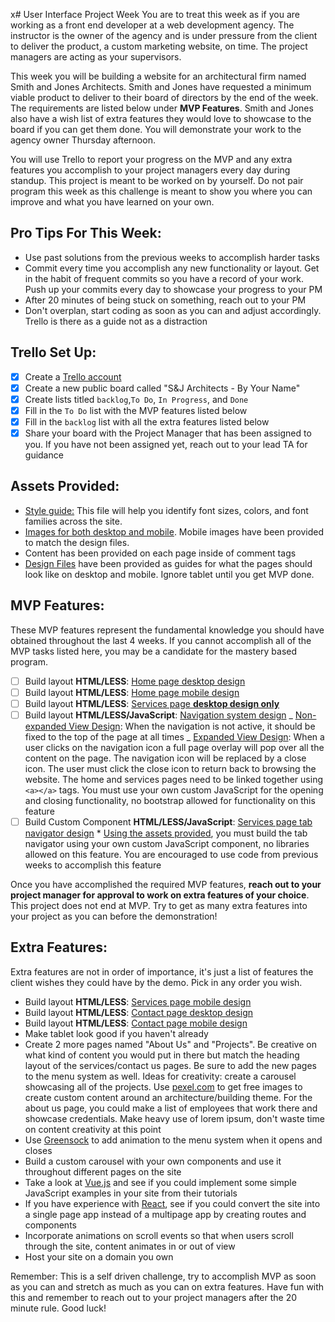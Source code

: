 x# User Interface Project Week
You are to treat this week as if you are working as a front end developer at a web development agency. The instructor is the owner of the agency and is under pressure from the client to deliver the product, a custom marketing website, on time. The project managers are acting as your supervisors.

This week you will be building a website for an architectural firm named Smith and Jones Architects. Smith and Jones have requested a minimum viable product to deliver to their board of directors by the end of the week. The requirements are listed below under **MVP Features**. Smith and Jones also have a wish list of extra features they would love to showcase to the board if you can get them done. You will demonstrate your work to the agency owner Thursday afternoon.

You will use Trello to report your progress on the MVP and any extra features you accomplish to your project managers every day during standup. This project is meant to be worked on by yourself. Do not pair program this week as this challenge is meant to show you where you can improve and what you have learned on your own.

## Pro Tips For This Week:

- Use past solutions from the previous weeks to accomplish harder tasks
- Commit every time you accomplish any new functionality or layout. Get in the habit of frequent commits so you have a record of your work. Push up your commits every day to showcase your progress to your PM
- After 20 minutes of being stuck on something, reach out to your PM
- Don't overplan, start coding as soon as you can and adjust accordingly. Trello is there as a guide not as a distraction

## Trello Set Up:

- [x] Create a [Trello account](https://trello.com/)
- [x] Create a new public board called "S&J Architects - By Your Name"
- [x] Create lists titled `backlog`,`To Do`, `In Progress`, and `Done`
- [x] Fill in the `To Do` list with the MVP features listed below
- [x] Fill in the `backlog` list with all the extra features listed below
- [x] Share your board with the Project Manager that has been assigned to you. If you have not been assigned yet, reach out to your lead TA for guidance

## Assets Provided:

- [Style guide:](/DesignFiles/style-guide.md) This file will help you identify font sizes, colors, and font families across the site.
- [Images for both desktop and mobile](/img). Mobile images have been provided to match the design files.
- Content has been provided on each page inside of comment tags
- [Design Files](/DesignFiles) have been provided as guides for what the pages should look like on desktop and mobile. Ignore tablet until you get MVP done.

## MVP Features:

These MVP features represent the fundamental knowledge you should have obtained throughout the last 4 weeks. If you cannot accomplish all of the MVP tasks listed here, you may be a candidate for the mastery based program.

- [ ] Build layout **HTML/LESS**: [Home page desktop design](/DesignFiles/Home/home-desktop.png)
- [ ] Build layout **HTML/LESS**: [Home page mobile design](/DesignFiles/Home/home-mobile.png)
- [ ] Build layout **HTML/LESS**: [Services page **desktop design only**](/DesignFiles/Services/services-desktop.png)
- [ ] Build layout **HTML/LESS/JavaScript**: [Navigation system design](DesignFiles/Navigation)
      _ [Non-expanded View Design](DesignFiles/Navigation/non-expanded/non-expanded.png): When the navigation is not active, it should be fixed to the top of the page at all times
      _ [Expanded View Design](DesignFiles/Navigation/expanded): When a user clicks on the navigation icon a full page overlay will pop over all the content on the page. The navigation icon will be replaced by a close icon. The user must click the close icon to return back to browsing the website. The home and services pages need to be linked together using `<a></a>` tags. You must use your own custom JavaScript for the opening and closing functionality, no bootstrap allowed for functionality on this feature
- [ ] Build Custom Component **HTML/LESS/JavaScript**: [Services page tab navigator design](/DesignFiles/Services/tabs) \* [Using the assets provided](/img/services), you must build the tab navigator using your own custom JavaScript component, no libraries allowed on this feature. You are encouraged to use code from previous weeks to accomplish this feature

Once you have accomplished the required MVP features, **reach out to your project manager for approval to work on extra features of your choice**. This project does not end at MVP. Try to get as many extra features into your project as you can before the demonstration!

## Extra Features:

Extra features are not in order of importance, it's just a list of features the client wishes they could have by the demo. Pick in any order you wish.

- Build layout **HTML/LESS**: [Services page mobile design](/DesignFiles/Services/services-mobile.png)
- Build layout **HTML/LESS**: [Contact page desktop design](/DesignFiles/Contact/contact-desktop.png)
- Build layout **HTML/LESS**: [Contact page mobile design](/DesignFiles/Contact/contact-mobile.png)
- Make tablet look good if you haven't already
- Create 2 more pages named "About Us" and "Projects". Be creative on what kind of content you would put in there but match the heading layout of the services/contact us pages. Be sure to add the new pages to the menu system as well. Ideas for creativity: create a carousel showcasing all of the projects. Use [pexel.com](https://www.pexels.com/) to get free images to create custom content around an architecture/building theme. For the about us page, you could make a list of employees that work there and showcase credentials. Make heavy use of lorem ipsum, don't waste time on content creativity at this point
- Use [Greensock](https://greensock.com/gsap) to add animation to the menu system when it opens and closes
- Build a custom carousel with your own components and use it throughout different pages on the site
- Take a look at [Vue.js](https://vuejs.org/v2/guide/) and see if you could implement some simple JavaScript examples in your site from their tutorials
- If you have experience with [React](https://reactjs.org/tutorial/tutorial.html), see if you could convert the site into a single page app instead of a multipage app by creating routes and components
- Incorporate animations on scroll events so that when users scroll through the site, content animates in or out of view
- Host your site on a domain you own

Remember: This is a self driven challenge, try to accomplish MVP as soon as you can and stretch as much as you can on extra features. Have fun with this and remember to reach out to your project managers after the 20 minute rule. Good luck!
